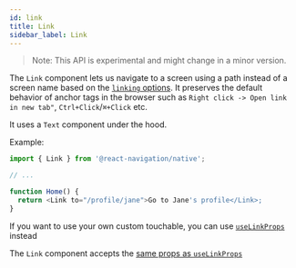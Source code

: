 ```yaml
---
id: link
title: Link
sidebar_label: Link
---
```


> Note: This API is experimental and might change in a minor version.

The `Link` component lets us navigate to a screen using a path instead of a screen name based on the [`linking` options](navigation-container.md#linking). It preserves the default behavior of anchor tags in the browser such as `Right click -> Open link in new tab"`, `Ctrl+Click`/`⌘+Click` etc.

It uses a `Text` component under the hood.

Example:

```js
import { Link } from '@react-navigation/native';

// ...

function Home() {
  return <Link to="/profile/jane">Go to Jane's profile</Link>;
}
```

If you want to use your own custom touchable, you can use [`useLinkProps`](use-link-props.md) instead

The `Link` component accepts the [same props as `useLinkProps`](use-link-props.md#options)
